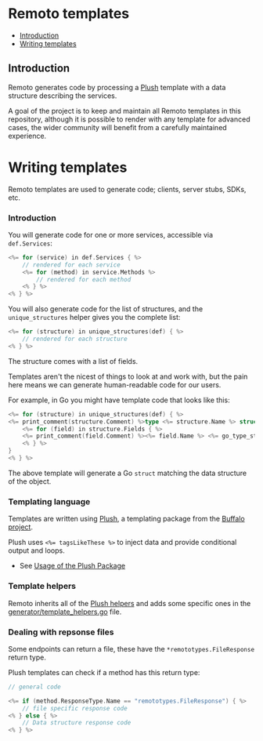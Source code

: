 # Remoto templates

* [Introduction](#introduction)
* [Writing templates](#writing-templates)

## Introduction

Remoto generates code by processing a [Plush](https://github.com/gobuffalo/plush) template with a data structure describing the services.

A goal of the project is to keep and maintain all Remoto templates in this repository, although it is
possible to render with any template for advanced cases, the wider community will benefit from a
carefully maintained experience.

# Writing templates

Remoto templates are used to generate code; clients, server stubs, SDKs, etc.

### Introduction

You will generate code for one or more services, accessible via `def.Services`:

```c
<%= for (service) in def.Services { %>
	// rendered for each service
	<%= for (method) in service.Methods %>
		// rendered for each method
	<% } %>
<% } %>
```

You will also generate code for the list of structures, and the `unique_structures` helper 
gives you the complete list:

```c
<%= for (structure) in unique_structures(def) { %>
	// rendered for each structure
<% } %>
```

The structure comes with a list of fields.

Templates aren't the nicest of things to look at and work with, but the pain here means
we can generate human-readable code for our users.

For example, in Go you might have template code that looks like this:

```go
<%= for (structure) in unique_structures(def) { %>
<%= print_comment(structure.Comment) %>type <%= structure.Name %> struct {
	<%= for (field) in structure.Fields { %>
	<%= print_comment(field.Comment) %><%= field.Name %> <%= go_type_string(field.Type) %> `json:"<%= underscore(field.Name) %>"`
	<% } %>
}
<% } %>
```

The above template will generate a Go `struct` matching the data structure of the object.

### Templating language

Templates are written using [Plush](https://github.com/gobuffalo/plush), a templating package
from the [Buffalo project](https://gobuffalo.io/).

Plush uses `<%= tagsLikeThese %>` to inject data and provide conditional output and loops.

* See [Usage of the Plush Package](https://github.com/gobuffalo/plush#usage)

### Template helpers

Remoto inherits all of the [Plush helpers](https://github.com/gobuffalo/plush#helpers) and adds some
specific ones in the [generator/template_helpers.go](https://github.com/machinebox/remoto/blob/master/generator/template_helpers.go) file.

### Dealing with repsonse files

Some endpoints can return a file, these have the `*remototypes.FileResponse` return type.

Plush templates can check if a method has this return type:

```c
// general code

<%= if (method.ResponseType.Name == "remototypes.FileResponse") { %>
	// file specific response code
<% } else { %>
	// Data structure response code
<% } %>
```
